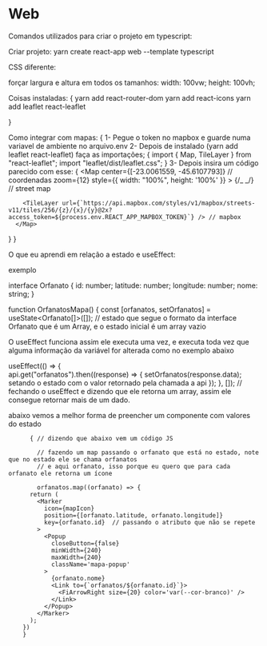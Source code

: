# Web

Comandos utilizados para criar o projeto em typescript:

Criar projeto: yarn create react-app web --template typescript

CSS diferente:

forçar largura e altura em todos os tamanhos:
width: 100vw;
height: 100vh;

Coisas instaladas: {
yarn add react-router-dom
yarn add react-icons
yarn add leaflet react-leaflet

}

Como integrar com mapas: {
1- Pegue o token no mapbox e guarde numa variavel de ambiente no arquivo.env
2- Depois de instalado (yarn add leaflet react-leaflet) faça as importações; {
import { Map, TileLayer } from "react-leaflet";
import "leaflet/dist/leaflet.css";
}
3- Depois insira um código parecido com esse: {
<Map
center={[-23.0061559, -45.6107793]} // coordenadas
zoom={12}
style={{ width: "100%", height: '100%' }} >
{/_ <TileLayer url='https://a.tile.openstreetmap.org/{z}/{x}/{y}.png' /> _/} // street map

        <TileLayer url={`https://api.mapbox.com/styles/v1/mapbox/streets-v11/tiles/256/{z}/{x}/{y}@2x?access_token=${process.env.REACT_APP_MAPBOX_TOKEN}`} /> // mapbox
      </Map>

}
}

O que eu aprendi em relação a estado e useEffect:

exemplo

interface Orfanato {
id: number;
latitude: number;
longitude: number;
nome: string;
}

function OrfanatosMapa() {
const [orfanatos, setOrfanatos] = useState<Orfanato[]>([]);
// estado que segue o formato da interface Orfanato que é um Array, e o estado inicial é um array vazio

O useEffect funciona assim ele executa uma vez, e executa toda vez que alguma informação da variável for alterada como no exemplo abaixo

useEffect(() => {  
 api.get("orfanatos").then((response) => {
setOrfanatos(response.data); setando o estado com o valor retornado pela chamada a api
});
}, []); // fechando o useEffect e dizendo que ele retorna um array, assim ele consegue retornar mais de um dado.

abaixo vemos a melhor forma de preencher um componente com valores do estado

          { // dizendo que abaixo vem um código JS

            // fazendo um map passando o orfanato que está no estado, note que no estado ele se chama orfanatos
            // e aqui orfanato, isso porque eu quero que para cada orfanato ele retorna um ícone

            orfanatos.map((orfanato) => {
          return (
            <Marker
              icon={mapIcon}
              position={[orfanato.latitude, orfanato.longitude]}
              key={orfanato.id}  // passando o atributo que não se repete
            >
              <Popup
                closeButton={false}
                minWidth={240}
                maxWidth={240}
                className='mapa-popup'
              >
                {orfanato.nome}
                <Link to={`orfanatos/${orfanato.id}`}>
                  <FiArrowRight size={20} color='var(--cor-branco)' />
                </Link>
              </Popup>
            </Marker>
          );
        })
        }
